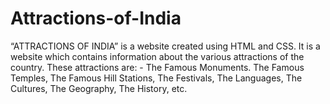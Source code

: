 # Attractions-of-India
“ATTRACTIONS OF INDIA” is a website created using HTML and CSS. It is a website which contains information about the various attractions of the country. These attractions are: - The Famous Monuments. The Famous Temples, The Famous Hill Stations, The Festivals, The Languages, The Cultures, The Geography, The History, etc. 
